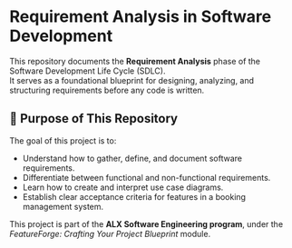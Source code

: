 # Requirement Analysis in Software Development

This repository documents the **Requirement Analysis** phase of the Software Development Life Cycle (SDLC).  
It serves as a foundational blueprint for designing, analyzing, and structuring requirements before any code is written.

## 📘 Purpose of This Repository
The goal of this project is to:
- Understand how to gather, define, and document software requirements.
- Differentiate between functional and non-functional requirements.
- Learn how to create and interpret use case diagrams.
- Establish clear acceptance criteria for features in a booking management system.

This project is part of the **ALX Software Engineering program**, under the *FeatureForge: Crafting Your Project Blueprint* module.
